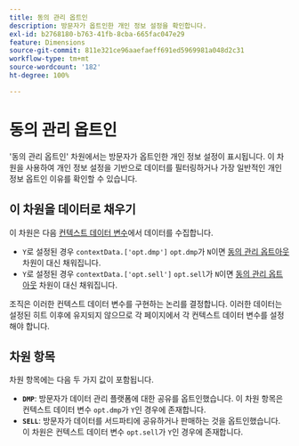 ```yaml
---
title: 동의 관리 옵트인
description: 방문자가 옵트인한 개인 정보 설정을 확인합니다.
exl-id: b2768180-b763-41fb-8cba-665fac047e29
feature: Dimensions
source-git-commit: 811e321ce96aaefaeff691ed5969981a048d2c31
workflow-type: tm+mt
source-wordcount: '182'
ht-degree: 100%

---
```


# 동의 관리 옵트인

&#39;동의 관리 옵트인&#39; 차원에서는 방문자가 옵트인한 개인 정보 설정이 표시됩니다. 이 차원을 사용하여 개인 정보 설정을 기반으로 데이터를 필터링하거나 가장 일반적인 개인 정보 옵트인 이유를 확인할 수 있습니다.

## 이 차원을 데이터로 채우기

이 차원은 다음 [컨텍스트 데이터 변수](/help/implement/vars/page-vars/contextdata.md)에서 데이터를 수집합니다.

* `Y`로 설정된 경우 `contextData.['opt.dmp']` `opt.dmp`가 `N`이면 [동의 관리 옵트아웃](cm-opt-out.md) 차원이 대신 채워집니다.
* `Y`로 설정된 경우 `contextData.['opt.sell']` `opt.sell`가 `N`이면 [동의 관리 옵트아웃](cm-opt-out.md) 차원이 대신 채워집니다.

조직은 이러한 컨텍스트 데이터 변수를 구현하는 논리를 결정합니다. 이러한 데이터는 설정된 히트 이후에 유지되지 않으므로 각 페이지에서 각 컨텍스트 데이터 변수를 설정해야 합니다.

## 차원 항목

차원 항목에는 다음 두 가지 값이 포함됩니다.

* **`DMP`**: 방문자가 데이터 관리 플랫폼에 대한 공유를 옵트인했습니다. 이 차원 항목은 컨텍스트 데이터 변수 `opt.dmp`가 `Y`인 경우에 존재합니다.
* **`SELL`**: 방문자가 데이터를 서드파티에 공유하거나 판매하는 것을 옵트인했습니다. 이 차원은 컨텍스트 데이터 변수 `opt.sell`가 `Y`인 경우에 존재합니다.
